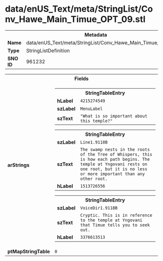 <h1>data/enUS_Text/meta/StringList/Conv_Hawe_Main_Timue_OPT_09.stl</h1><table><tr><th colspan="100%">Metadata</th></tr><tr><td><b>Name</b></td><td>data/enUS_Text/meta/StringList/Conv_Hawe_Main_Timue_OPT_09.stl</td></tr><tr><td><b>Type</b></td><td>StringListDefinition</td></tr><tr><td><b>SNO ID</b></td><td>961232</td></tr></table>

<table><tr><th colspan="100%">Fields</th></tr><tr><td><b>arStrings</b></td><td><table><tr><th colspan="100%">StringTableEntry</th></tr><tr><td><b>hLabel</b></td><td><code>4215274549</code></td></tr><tr><td><b>szLabel</b></td><td><code>MenuLabel</code></td></tr><tr><td><b>szText</b></td><td><code>"What is so important about this temple?"</code></td></tr></table>


<table><tr><th colspan="100%">StringTableEntry</th></tr><tr><td><b>szLabel</b></td><td><code>Line1.9118B</code></td></tr><tr><td><b>szText</b></td><td><code>The swamp nests in the roots of the Tree of Whispers, this is how each path begins. The temple at Yngovani rests on one root, but it is no less or more important than any other root.</code></td></tr><tr><td><b>hLabel</b></td><td><code>1513726556</code></td></tr></table>


<table><tr><th colspan="100%">StringTableEntry</th></tr><tr><td><b>szLabel</b></td><td><code>VoiceDir1.9118B</code></td></tr><tr><td><b>szText</b></td><td><code>Cryptic. This is in reference to the temple at Yngovani that Timue tells you to seek out.</code></td></tr><tr><td><b>hLabel</b></td><td><code>3376613513</code></td></tr></table>


</td></tr><tr><td><b>ptMapStringTable</b></td><td><code>0</code></td></tr></table>

